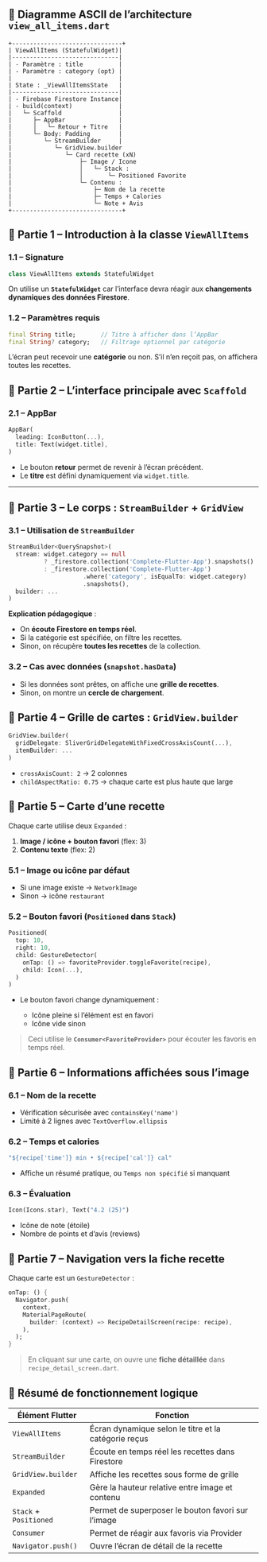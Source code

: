 ## 🔹 Diagramme ASCII de l’architecture `view_all_items.dart`

```
+-------------------------------+
| ViewAllItems (StatefulWidget)|
|------------------------------|
| - Paramètre : title          |
| - Paramètre : category (opt) |
|                              |
| State : _ViewAllItemsState   |
|------------------------------|
| - Firebase Firestore Instance|
| - build(context)             |
|   └─ Scaffold                |
|      ├─ AppBar               |
|      │   └─ Retour + Titre   |
|      └─ Body: Padding        |
|         └─ StreamBuilder     |
|            └─ GridView.builder
|               └─ Card recette (xN)
|                   ├─ Image / Icone
|                   │   └─ Stack :
|                   │       └─ Positioned Favorite
|                   └─ Contenu :
|                       ├─ Nom de la recette
|                       ├─ Temps + Calories
|                       └─ Note + Avis
+-------------------------------+
```



## 🔹 Partie 1 – Introduction à la classe `ViewAllItems`

### 1.1 – Signature

```dart
class ViewAllItems extends StatefulWidget
```

On utilise un **`StatefulWidget`** car l’interface devra réagir aux **changements dynamiques des données Firestore**.

### 1.2 – Paramètres requis

```dart
final String title;       // Titre à afficher dans l’AppBar
final String? category;   // Filtrage optionnel par catégorie
```

L’écran peut recevoir une **catégorie** ou non. S’il n’en reçoit pas, on affichera toutes les recettes.



## 🔹 Partie 2 – L’interface principale avec `Scaffold`

### 2.1 – AppBar

```dart
AppBar(
  leading: IconButton(...),
  title: Text(widget.title),
)
```

* Le bouton **retour** permet de revenir à l’écran précédent.
* Le **titre** est défini dynamiquement via `widget.title`.

---

## 🔹 Partie 3 – Le corps : `StreamBuilder` + `GridView`

### 3.1 – Utilisation de `StreamBuilder`

```dart
StreamBuilder<QuerySnapshot>(
  stream: widget.category == null 
          ? _firestore.collection('Complete-Flutter-App').snapshots()
          : _firestore.collection('Complete-Flutter-App')
                     .where('category', isEqualTo: widget.category)
                     .snapshots(),
  builder: ...
)
```

**Explication pédagogique** :

* On **écoute Firestore en temps réel**.
* Si la catégorie est spécifiée, on filtre les recettes.
* Sinon, on récupère **toutes les recettes** de la collection.

### 3.2 – Cas avec données (`snapshot.hasData`)

* Si les données sont prêtes, on affiche une **grille de recettes**.
* Sinon, on montre un **cercle de chargement**.



## 🔹 Partie 4 – Grille de cartes : `GridView.builder`

```dart
GridView.builder(
  gridDelegate: SliverGridDelegateWithFixedCrossAxisCount(...),
  itemBuilder: ...
)
```

* `crossAxisCount: 2` → 2 colonnes
* `childAspectRatio: 0.75` → chaque carte est plus haute que large



## 🔹 Partie 5 – Carte d’une recette

Chaque carte utilise deux `Expanded` :

1. **Image / icône + bouton favori** (flex: 3)
2. **Contenu texte** (flex: 2)

### 5.1 – Image ou icône par défaut

* Si une image existe → `NetworkImage`
* Sinon → icône `restaurant`

### 5.2 – Bouton favori (`Positioned` dans `Stack`)

```dart
Positioned(
  top: 10,
  right: 10,
  child: GestureDetector(
    onTap: () => favoriteProvider.toggleFavorite(recipe),
    child: Icon(...),
  )
)
```

* Le bouton favori change dynamiquement :

  * Icône pleine si l’élément est en favori
  * Icône vide sinon

> Ceci utilise le **`Consumer<FavoriteProvider>`** pour écouter les favoris en temps réel.


## 🔹 Partie 6 – Informations affichées sous l’image

### 6.1 – Nom de la recette

* Vérification sécurisée avec `containsKey('name')`
* Limité à 2 lignes avec `TextOverflow.ellipsis`

### 6.2 – Temps et calories

```dart
"${recipe['time']} min • ${recipe['cal']} cal"
```

* Affiche un résumé pratique, ou `Temps non spécifié` si manquant

### 6.3 – Évaluation

```dart
Icon(Icons.star), Text("4.2 (25)")
```

* Icône de note (étoile)
* Nombre de points et d’avis (reviews)


## 🔹 Partie 7 – Navigation vers la fiche recette

Chaque carte est un `GestureDetector` :

```dart
onTap: () {
  Navigator.push(
    context,
    MaterialPageRoute(
      builder: (context) => RecipeDetailScreen(recipe: recipe),
    ),
  );
}
```

> En cliquant sur une carte, on ouvre une **fiche détaillée** dans `recipe_detail_screen.dart`.


## 🔹 Résumé de fonctionnement logique

| Élément Flutter        | Fonction                                             |
| ---------------------- | ---------------------------------------------------- |
| `ViewAllItems`         | Écran dynamique selon le titre et la catégorie reçus |
| `StreamBuilder`        | Écoute en temps réel les recettes dans Firestore     |
| `GridView.builder`     | Affiche les recettes sous forme de grille            |
| `Expanded`             | Gère la hauteur relative entre image et contenu      |
| `Stack` + `Positioned` | Permet de superposer le bouton favori sur l’image    |
| `Consumer`             | Permet de réagir aux favoris via Provider            |
| `Navigator.push()`     | Ouvre l’écran de détail de la recette                |

